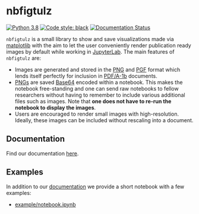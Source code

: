 # nbfigtulz
[![Python 3.8](https://img.shields.io/badge/python-3.8-blue.svg)](https://www.python.org/downloads/release/python-380/)
[![Code style: black](https://img.shields.io/badge/code%20style-black-000000.svg)](https://github.com/psf/black)
[![Documentation Status](https://readthedocs.org/projects/nbfigtulz/badge/?version=latest)](http://nbfigtulz.readthedocs.io/?badge=latest)

`nbfigtulz` is a small library to show and save visualizations made via [matplotlib](https://matplotlib.org/) with the aim to let the user conveniently render publication ready images by default while working in [JupyterLab](https://jupyterlab.readthedocs.io/en/stable/). The main features of `nbfigtulz` are:
- Images are generated and stored in the [PNG](https://en.wikipedia.org/wiki/Portable_Network_Graphics) and [PGF](https://en.wikipedia.org/wiki/Progressive_Graphics_File) format which lends itself perfectly for inclusion in [PDF/A-1b](https://de.wikipedia.org/wiki/PDF/A) documents.
- [PNGs](https://en.wikipedia.org/wiki/Portable_Network_Graphics) are saved [Base64](https://en.wikipedia.org/wiki/Base64) encoded within a notebook. This makes the notebook free-standing and one can send raw notebooks to fellow researchers without having to remember to include various additional files such as images. Note that **one does not have to re-run the notebook to display the images**.
- Users are encouraged to render small images with high-resolution. Ideally, these images can be included without rescaling into a document.

## Documentation
Find our documentation [here](https://nbfigtulz.readthedocs.io).

## Examples
In addition to our [documentation](https://nbfigtulz.readthedocs.io) we provide a short notebook with a few examples:
- [example/notebook.ipynb](https://github.com/avitase/nbfigtulz/blob/main/example/notebook.ipynb)

